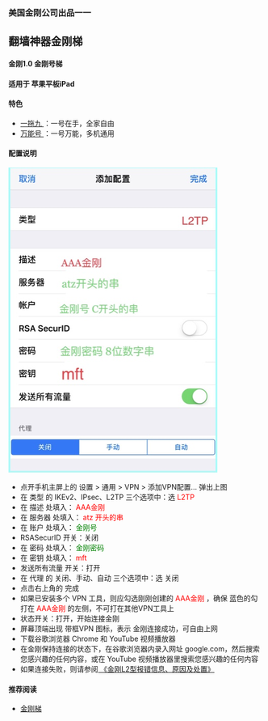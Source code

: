 ### 美国金刚公司出品一一
## 翻墙神器金刚梯
#### 金刚1.0 金刚号梯
#### 适用于 苹果平板iPad

#### 特色
  - [ 一拖九 ](https://a2zitpro.github.io/web/onefornine)：一号在手，全家自由
  - [ 万能号 ](https://a2zitpro.github.io/web/multipurposekkid)：一号万能，多机通用
 
#### 配置说明
![image](24491F5B-F762-4C61-AB73-50B2F409CF92.jpeg)
- 点开手机主屏上的 设置 > 通用 > VPN > 添加VPN配置… 弹出上图<br>
- 在 类型 的 IKEv2、IPsec、L2TP 三个选项中：选<font color="Red"> L2TP </font><br>
- 在 描述 处填入：<font color="Red"> AAA金刚 </font><br>
- 在 服务器 处填入：<font color="Red"> atz 开头的串 </font><br>
- 在 账户 处填入：<font color="Green"> 金刚号 </font><br>
- RSASecurID 开关：关闭<br>
- 在 密码 处填入：<font color="Green"> 金刚密码 </font><br>
- 在 密钥 处填入：<font color="Red"> mft </font><br>
- 发送所有流量 开关：打开<br>
- 在 代理 的 关闭、手动、自动 三个选项中：选 关闭<br>
- 点击右上角的 完成<br>
- 如果已安装多个 VPN 工具，则应勾选刚刚创建的<font color="Red"> AAA金刚 </font>，确保 蓝色的勾 打在<font color="Red"> AAA金刚 </font>的左侧，不可打在其他VPN工具上<br>
- 状态开关：打开，开始连接金刚<br>
- 屏幕顶端出现 带框VPN 图标，表示 金刚连接成功，可自由上网<br>
- 下载谷歌浏览器 Chrome 和 YouTube 视频播放器<br>
- 在金刚保持连接的状态下，在谷歌浏览器内录入网址 google.com，然后搜索您感兴趣的任何内容，或在 YouTube 视频播放器里搜索您感兴趣的任何内容<br>
- 如果连接失败，则请参阅[ 《金刚L2型报错信息、原因及处置》](https://github.com/a2zitpro/web/blob/master/errormessageofL2.md)





#### 推荐阅读
- [金刚梯](https://github.com/a2zitpro/web/blob/master/dlb.md)
